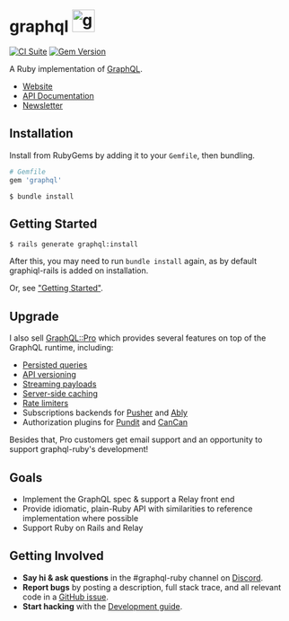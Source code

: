 # graphql <img src="https://cloud.githubusercontent.com/assets/2231765/9094460/cb43861e-3b66-11e5-9fbf-71066ff3ab13.png" height="40" alt="graphql-ruby"/>

[![CI Suite](https://github.com/rmosolgo/graphql-ruby/actions/workflows/ci.yaml/badge.svg)](https://github.com/rmosolgo/graphql-ruby/actions/workflows/ci.yaml)
[![Gem Version](https://badge.fury.io/rb/graphql.svg)](https://rubygems.org/gems/graphql)

A Ruby implementation of [GraphQL](https://graphql.org/).

- [Website](https://graphql-ruby.org/)
- [API Documentation](https://www.rubydoc.info/github/rmosolgo/graphql-ruby)
- [Newsletter](https://buttondown.email/graphql-ruby)

## Installation

Install from RubyGems by adding it to your `Gemfile`, then bundling.

```ruby
# Gemfile
gem 'graphql'
```

```
$ bundle install
```

## Getting Started

```
$ rails generate graphql:install
```

After this, you may need to run `bundle install` again, as by default graphiql-rails is added on installation.

Or, see ["Getting Started"](https://graphql-ruby.org/getting_started.html).

## Upgrade

I also sell [GraphQL::Pro](https://graphql.pro) which provides several features on top of the GraphQL runtime, including:

- [Persisted queries](https://graphql-ruby.org/operation_store/overview)
- [API versioning](https://graphql-ruby.org/changesets/overview)
- [Streaming payloads](https://graphql-ruby.org/defer/overview)
- [Server-side caching](https://graphql-ruby.org/object_cache/overview)
- [Rate limiters](https://graphql-ruby.org/limiters/overview)
- Subscriptions backends for [Pusher](https://graphql-ruby.org/subscriptions/pusher_implementation) and [Ably](https://graphql-ruby.org/subscriptions/ably_implementation)
- Authorization plugins for [Pundit](https://graphql-ruby.org/authorization/pundit_integration) and  [CanCan](https://graphql-ruby.org/authorization/can_can_integration)

Besides that, Pro customers get email support and an opportunity to support graphql-ruby's development!

## Goals

- Implement the GraphQL spec & support a Relay front end
- Provide idiomatic, plain-Ruby API with similarities to reference implementation where possible
- Support Ruby on Rails and Relay

## Getting Involved

- __Say hi & ask questions__ in the #graphql-ruby channel on [Discord](https://discord.com/invite/xud7bH9).
- __Report bugs__ by posting a description, full stack trace, and all relevant code in a  [GitHub issue](https://github.com/rmosolgo/graphql-ruby/issues).
- __Start hacking__ with the [Development guide](https://graphql-ruby.org/development).
